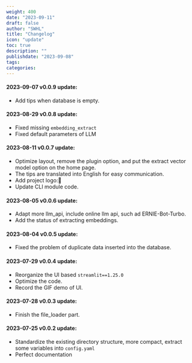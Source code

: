 ```yaml
---
weight: 400
date: "2023-09-11"
draft: false
author: "SWHL"
title: "Changelog"
icon: "update"
toc: true
description: ""
publishdate: "2023-09-08"
tags:
categories:
---
```



#### 2023-09-07 v0.0.9 update:
- Add tips when database is empty.

#### 2023-08-29 v0.0.8 update:
- Fixed missing `embedding_extract`
- Fixed default parameters of LLM

#### 2023-08-11 v0.0.7 update:
- Optimize layout, remove the plugin option, and put the extract vector model option on the home page.
- The tips are translated into English for easy communication.
- Add project logo:🧐
- Update CLI module code.

#### 2023-08-05 v0.0.6 update:
- Adapt more llm_api, include online llm api, such ad ERNIE-Bot-Turbo.
- Add the status of extracting embeddings.

#### 2023-08-04 v0.0.5 update:
- Fixed the problem of duplicate data inserted into the database.

#### 2023-07-29 v0.0.4 update:
- Reorganize the UI based `streamlit==1.25.0`
- Optimize the code.
- Record the GIF demo of UI.

#### 2023-07-28 v0.0.3 update:
- Finish the file_loader part.

#### 2023-07-25 v0.0.2 update:
- Standardize the existing directory structure, more compact, extract some variables into `config.yaml`
- Perfect documentation
